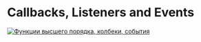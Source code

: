 # Callbacks, Listeners and Events

[![Функции высшего порядка, колбеки, события](https://img.youtube.com/vi/1vqATwbGHnc/0.jpg)](https://www.youtube.com/watch?v=https://youtu.be/1vqATwbGHnc)
